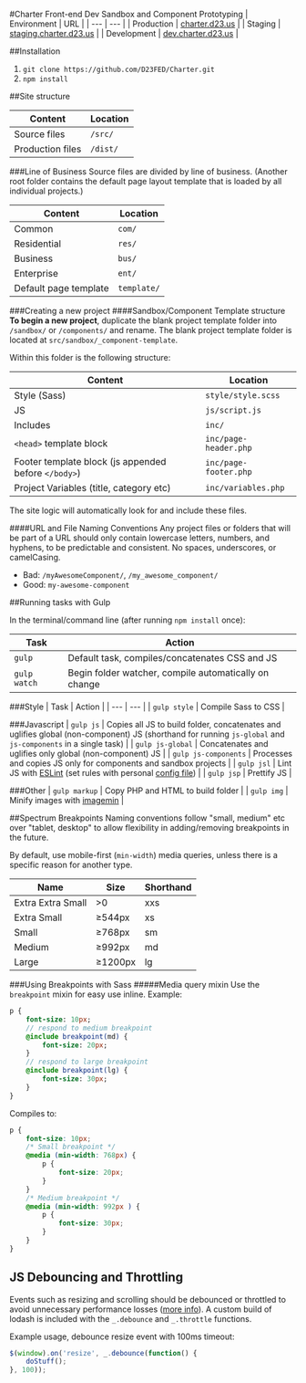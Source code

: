 #Charter Front-end Dev Sandbox and Component Prototyping
| Environment | URL                                                      |
| ---         | ---                                                      |
| Production  | [charter.d23.us](http://charter.d23.us/)                 |
| Staging     | [staging.charter.d23.us](http://staging.charter.d23.us/) |
| Development | [dev.charter.d23.us](http://dev.charter.d23.us/)         |

##Installation

1. `git clone https://github.com/D23FED/Charter.git`
2. `npm install`

##Site structure

| Content           | Location         |
| ---               | ---              |
| Source files      | `/src/`           |
| Production files  | `/dist/`          |

###Line of Business
Source files are divided by line of business. (Another root folder contains the default page layout template that is loaded by all individual projects.)

| Content               | Location     |
| ---                   | ---          |
| Common                | `com/`      |
| Residential           | `res/`      |
| Business              | `bus/`      |
| Enterprise            | `ent/`      |
| Default page template | `template/` |

###Creating a new project
####Sandbox/Component Template structure
**To begin a new project**, duplicate the blank project template folder into `/sandbox/` or `/components/` and rename. The blank project template folder is located at `src/sandbox/_component-template`.

Within this folder is the following structure:

| Content                                              | Location              |
| ---                                                  | ---                   |
| Style (Sass)                                         | `style/style.scss`    |
| JS                                                   | `js/script.js`        |
| Includes                                             | `inc/`                |
| `<head>` template block                              | `inc/page-header.php` |
| Footer template block (js appended before `</body>`) | `inc/page-footer.php` |
| Project Variables (title, category etc)              | `inc/variables.php`   |

The site logic will automatically look for and include these files.

####URL and File Naming Conventions
Any project files or folders that will be part of a URL should only contain lowercase letters, numbers, and hyphens, to be predictable and consistent. No spaces, underscores, or camelCasing.

* Bad: `/myAwesomeComponent/`, `/my_awesome_component/`
* Good: `my-awesome-component`

##Running tasks with Gulp

In the terminal/command line (after running `npm install` once):

| Task         | Action                                                |
| ---          | ---                                                   |
| `gulp`       | Default task, compiles/concatenates CSS and JS        |
| `gulp watch` | Begin folder watcher, compile automatically on change |

###Style
| Task         | Action              |
| ---          | ---                 |
| `gulp style` | Compile Sass to CSS |

###Javascript
| `gulp js`            | Copies all JS to build folder, concatenates and uglifies global (non-component) JS (shorthand for running `js-global` and `js-components` in a single task) |
| `gulp js-global`     | Concatenates and uglifies only global (non-component) JS                                                                                                    |
| `gulp js-components` | Processes and copies JS only for components and sandbox projects                                                                                            |
| `gulp jsl`           | Lint JS with [ESLint](http://eslint.org/) (set rules with personal [config file](http://eslint.org/docs/user-guide/configuring#using-configuration-files))  |
| `gulp jsp`           | Prettify JS                                                                                                                                                 |

###Other
| `gulp markup` | Copy PHP and HTML to build folder                                   |
| `gulp img`    | Minify images with [imagemin](https://github.com/imagemin/imagemin) |

##Spectrum Breakpoints
Naming conventions follow "small, medium" etc over "tablet, desktop" to allow flexibility in adding/removing breakpoints in the future.

By default, use mobile-first (`min-width`) media queries, unless there is a specific reason for another type.

| Name              | Size    | Shorthand |
| ---               | ---     | ---       |
| Extra Extra Small | >0      | xxs       |
| Extra Small       | ≥544px  | xs        |
| Small             | ≥768px  | sm        |
| Medium            | ≥992px  | md        |
| Large             | ≥1200px | lg        |

###Using Breakpoints with Sass
#####Media query mixin
Use the `breakpoint` mixin for easy use inline. Example:

```Sass
p {
	font-size: 10px;
	// respond to medium breakpoint
	@include breakpoint(md) {
		font-size: 20px;
	}
	// respond to large breakpoint
	@include breakpoint(lg) {
		font-size: 30px;
	}
}
```

Compiles to:

```css
p {
	font-size: 10px;
	/* Small breakpoint */
	@media (min-width: 768px) {
		p {
			font-size: 20px;
		}
	}
	/* Medium breakpoint */
	@media (min-width: 992px ) {
		p {
			font-size: 30px;
		}
	}
}
```

## JS Debouncing and Throttling
Events such as resizing and scrolling should be debounced or throttled to avoid unnecessary performance losses ([more info](https://css-tricks.com/the-difference-between-throttling-and-debouncing/)). A custom build of lodash is included with the `_.debounce` and `_.throttle` functions.

Example usage, debounce resize event with 100ms timeout:

```js
$(window).on('resize', _.debounce(function() {
	doStuff();
}, 100));
```
